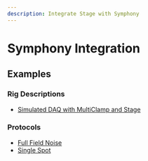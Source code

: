 ```yaml
---
description: Integrate Stage with Symphony
---
```


# Symphony Integration

## Examples
### Rig Descriptions
<ul class="list-unstyled">
<li><a href="https://github.com/Stage-VSS/stage2/blob/master/src/main/resources/symphony/%2Bio/%2Bgithub/%2Bstage_vss/%2Brigs/SimulatedDaqWithMultiClampAndStage.m">Simulated DAQ with MultiClamp and Stage</a></li>
</ul>

### Protocols
<ul class="list-unstyled">
<li><a href="https://github.com/Stage-VSS/stage2/blob/master/src/main/resources/symphony/%2Bio/%2Bgithub/%2Bstage_vss/%2Bprotocols/FullFieldNoise.m">Full Field Noise</a></li>
<li><a href="https://github.com/Stage-VSS/stage2/blob/master/src/main/resources/symphony/%2Bio/%2Bgithub/%2Bstage_vss/%2Bprotocols/SingleSpot.m">Single Spot</a></li>
</ul>
